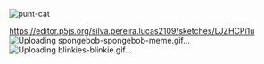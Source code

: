 ![punt-cat](https://github.com/LucasComC-16/pnog-no-vaja/assets/144073321/decbcd05-bc0d-4e2b-8a15-ed9bcc7ede85)

https://editor.p5js.org/silva.pereira.lucas2109/sketches/LJZHCPi1u
![Uploading spongebob-spongebob-meme.gif…]()
![Uploading blinkies-blinkie.gif…]()
